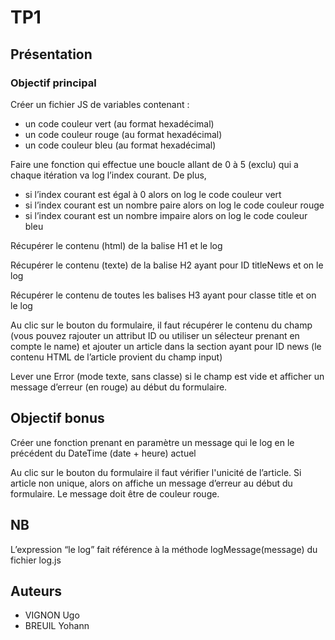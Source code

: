 # TP1

## Présentation 

### Objectif principal

Créer un fichier JS de variables contenant :
* un code couleur vert (au format hexadécimal)
* un code couleur rouge (au format hexadécimal)
* un code couleur bleu (au format hexadécimal)

Faire une fonction qui effectue une boucle allant de 0 à 5 (exclu) qui a chaque itération va log l’index courant. De plus,

* si l’index courant est égal à 0 alors on log le code couleur vert
* si l’index courant est un nombre paire alors on log le code couleur rouge
* si l’index courant est un nombre impaire alors on log le code couleur bleu

Récupérer le contenu (html) de la balise H1 et le log

Récupérer le contenu (texte) de la balise H2 ayant pour ID titleNews et on le log

Récupérer le contenu de toutes les balises H3 ayant pour classe title et on le log

Au clic sur le bouton du formulaire, il faut récupérer le contenu du champ (vous pouvez rajouter un attribut ID ou utiliser un sélecteur prenant en compte le name) et ajouter un article dans la section ayant pour ID news (le contenu HTML de l’article provient du champ input)

Lever une Error (mode texte, sans classe) si le champ est vide et afficher un message d’erreur (en rouge) au début du formulaire.

## Objectif bonus

Créer une fonction prenant en paramètre un message qui le log en le précédent du DateTime (date + heure) actuel

Au clic sur le bouton du formulaire il faut vérifier l'unicité de l’article. Si article non unique, alors on affiche un message d’erreur au début du formulaire. Le message doit être de couleur rouge.

## NB

L’expression “le log” fait référence à la méthode logMessage(message) du fichier log.js

## Auteurs 

* VIGNON Ugo
* BREUIL Yohann